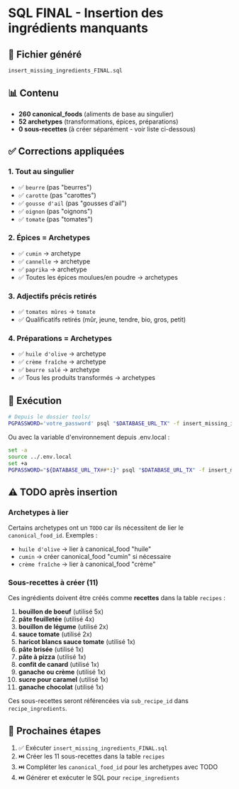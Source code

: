 # SQL FINAL - Insertion des ingrédients manquants

## 📄 Fichier généré
`insert_missing_ingredients_FINAL.sql`

## 📊 Contenu
- **260 canonical_foods** (aliments de base au singulier)
- **52 archetypes** (transformations, épices, préparations)
- **0 sous-recettes** (à créer séparément - voir liste ci-dessous)

## ✅ Corrections appliquées

### 1. Tout au singulier
- ✅ `beurre` (pas "beurres")
- ✅ `carotte` (pas "carottes")
- ✅ `gousse d'ail` (pas "gousses d'ail")
- ✅ `oignon` (pas "oignons")
- ✅ `tomate` (pas "tomates")

### 2. Épices = Archetypes
- ✅ `cumin` → archetype
- ✅ `cannelle` → archetype
- ✅ `paprika` → archetype
- ✅ Toutes les épices moulues/en poudre → archetypes

### 3. Adjectifs précis retirés
- ✅ `tomates mûres` → `tomate`
- ✅ Qualificatifs retirés (mûr, jeune, tendre, bio, gros, petit)

### 4. Préparations = Archetypes
- ✅ `huile d'olive` → archetype
- ✅ `crème fraîche` → archetype
- ✅ `beurre salé` → archetype
- ✅ Tous les produits transformés → archetypes

## 🚀 Exécution

```bash
# Depuis le dossier tools/
PGPASSWORD='votre_password' psql "$DATABASE_URL_TX" -f insert_missing_ingredients_FINAL.sql
```

Ou avec la variable d'environnement depuis .env.local :

```bash
set -a
source ../.env.local
set +a
PGPASSWORD="${DATABASE_URL_TX##*:}" psql "$DATABASE_URL_TX" -f insert_missing_ingredients_FINAL.sql
```

## ⚠️ TODO après insertion

### Archetypes à lier
Certains archetypes ont un `TODO` car ils nécessitent de lier le `canonical_food_id`.
Exemples :
- `huile d'olive` → lier à canonical_food "huile"
- `cumin` → créer canonical_food "cumin" si nécessaire
- `crème fraîche` → lier à canonical_food "crème"

### Sous-recettes à créer (11)
Ces ingrédients doivent être créés comme **recettes** dans la table `recipes` :

1. **bouillon de boeuf** (utilisé 5x)
2. **pâte feuilletée** (utilisé 4x)
3. **bouillon de légume** (utilisé 2x)
4. **sauce tomate** (utilisé 2x)
5. **haricot blancs sauce tomate** (utilisé 1x)
6. **pâte brisée** (utilisé 1x)
7. **pâte à pizza** (utilisé 1x)
8. **confit de canard** (utilisé 1x)
9. **ganache ou crème** (utilisé 1x)
10. **sucre pour caramel** (utilisé 1x)
11. **ganache chocolat** (utilisé 1x)

Ces sous-recettes seront référencées via `sub_recipe_id` dans `recipe_ingredients`.

## 📝 Prochaines étapes

1. ✅ Exécuter `insert_missing_ingredients_FINAL.sql`
2. ⏭️ Créer les 11 sous-recettes dans la table `recipes`
3. ⏭️ Compléter les `canonical_food_id` pour les archetypes avec TODO
4. ⏭️ Générer et exécuter le SQL pour `recipe_ingredients`
